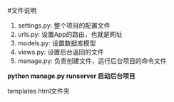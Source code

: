 #文件说明
1. settings.py: 整个项目的配置文件
2. urls.py: 设置App的路由，也就是网址
3. models.py: 设置数据库模型
4. views.py: 设置后台返回的文件
5. manage.py: 负责创建文件，运行后台项目的命令文件

**python manage.py runserver 启动后台项目**

templates html文件夹